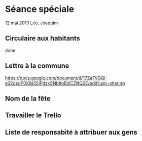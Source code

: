 # Séance spéciale

12 mai 2019
Léo, Joaquim

## Circulaire aux habitants

done

## Lettre à la commune

https://docs.google.com/document/d/17Za7VGQI-e32dsoP0XlIa5SIPdzxSNbItoEbICZNQSE/edit?usp=sharing

## Nom de la fête

## Travailler le Trello

## Liste de responsabité à attribuer aux gens
